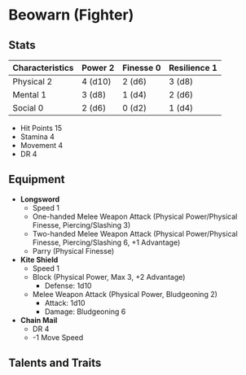 # Beowarn (Fighter)

## Stats

| Characteristics | Power 2 | Finesse 0 | Resilience 1 |
| --------------- | ------- | --------- | ------------ |
| Physical 2      | 4 (d10) | 2 (d6)    | 3 (d8)       |
| Mental 1        | 3 (d8)  | 1 (d4)    | 2 (d6)       |
| Social 0        | 2 (d6)  | 0 (d2)    | 1 (d4)       |

* Hit Points 15
* Stamina 4
* Movement 4
* DR 4

## Equipment

* **Longsword**
	* Speed 1
	* One-handed Melee Weapon Attack (Physical Power/Physical Finesse, Piercing/Slashing 3)
	* Two-handed Melee Weapon Attack (Physical Power/Physical Finesse, Piercing/Slashing 6, +1 Advantage)
	* Parry (Physical Finesse)
* **Kite Shield**
	* Speed 1
	* Block (Physical Power, Max 3, +2 Advantage)
		* Defense: 1d10
	* Melee Weapon Attack (Physical Power, Bludgeoning 2)
		* Attack: 1d10
		* Damage: Bludgeoning 6
* **Chain Mail**
	* DR 4
	* -1 Move Speed

## Talents and Traits
